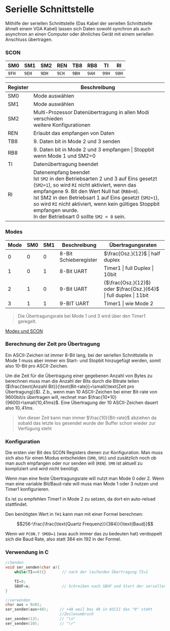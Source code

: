 # Serielle Schnittstelle

Mithilfe der seriellen Schnittstelle (Das Kabel der seriellen Schnittstelle ähnelt einem VGA Kabel) lassen sich Daten sowohl synchron als auch asynchron an einen Computer oder ähnliches Gerät mit einem seriellen Anschluss übertragen.

### SCON

| SM0  | SM1  | SM2  | REN  | TB8  | RB8  | TI   | RI   |
| ---- | ---- | ---- | ---- | ---- | ---- | ---- | ---- |
| `9FH`  | `9EH`  | `9DH`  | `9CH`  | `9BH`  | `9AH`  | `99H`  | `98H`  |

| Register | Beschreibung                                                 |
| -------- | ------------------------------------------------------------ |
| SM0      | Mode auswählen                                               |
| SM1      | Mode auswählen                                               |
| SM2      | Multi-Prozessor Datenübertragung in allen Modi verschieden<br>weitere Konfigurationen |
| REN      | Erlaubt das empfangen von Daten                              |
| TB8      | 9. Daten bit in Mode 2 und 3  senden                         |
| RB8      | 9. Daten bit in Mode 2 und 3 empfangen \| Stoppbit wenn Mode 1 und SM2=0 |
| TI       | Datenübertragung beendet                                    |
| RI       | Datenempfang beendet<br>Ist `SM2` in den Betriebsarten 2 und 3 auf Eins gesetzt (`SM2=1`), so wird `RI` nicht aktiviert, wenn das empfangene 9. Bit den Wert Null hat (`RB8=0`).<br>Ist SM2 in den Betriebsart 1 auf Eins gesetzt (`SM2=1`), so wird `RI` nicht aktiviert, wenn kein gültiges Stoppbit empfangen wurde.<br>In der Betriebsart 0 sollte `SM2 = 0` sein. |

### Modes

| Mode | SM0  | SM1  | Beschreibung          | Übertragungsraten                                            |
| ---- | ---- | ---- | --------------------- | ------------------------------------------------------------ |
| 0    | 0    | 0    | 8-Bit Schieberegister | $\frac{Osz.}{12}$ \| half duplex                             |
| 1    | 0    | 1    | 8-Bit UART            | Timer1 \| full Duplex \| 10bit                               |
| 2    | 1    | 0    | 9-Bit UART            | ($\frac{Osz.}{12}$) oder $\frac{Osz.}{64}$ \| full duplex \| 11bit |
| 3    | 1    | 1    | 9-BIT UART            | Timer1 \| wie Mode 2                                         |

>  Die Übertragungsrate bei Mode 1 und 3 wird über den Timer1 geregelt.

[Modes und SCON](http://www.idc-online.com/technical_references/pdfs/electronic_engineering/Serial_Port_Control_Register_SCON_Of_8051_8031_Microcontroller.pdf)

### Berechnung der Zeit pro Übertragung

Ein ASCII-Zeichen ist immer 8-Bit lang, bei der seriellen Schnittstelle in Mode 1 muss aber immer ein Start- und Stopbit hinzugefügt werden, somit also 10-Bit pro ASCII-Zeichen.

Um die Zeit für die Übertragung einer gegebenen Anzahl von Bytes zu berechnen muss man die Anzahl der Bits durch die Bitrate teilen ($\frac{\text{Anzahl Bit}}{\text{Bit-rate}}=\small{\text{Zeit pro Übertragung}}$). Z.b., wenn man 10 ASCII-Zeichen bei einer Bit-rate von 9600bit/s übertragen will, rechnet man $\frac{10*10}{9600}=\small{10,41ms}$. Eine Übertragung der 10 ASCII-Zeichen dauert also $10,41ms$.

> Von dieser Zeit kann man immer $\frac{10}{Bit-rate}$ abziehen da sobald das letzte los gesendet wurde der Buffer schon wieder zur Verfügung steht

### Konfiguration

Die ersten vier Bit des SCON Registers dienen zur Konfiguration. Man muss sich also für einen Modus entscheiden (`SM0`, `SM1`) und zusätzlich noch ob man auch empfangen oder nur senden will (`REN`). `SM0` ist aktuell zu kompliziert und wird nicht benötigt.

Wenn man eine feste Übertragungsrate will nutzt man Mode 0 oder 2. Wenn man eine variable Bit/Baud-rate will muss man Mode 1 oder 3 nutzen und Timer1 konfigurieren.

Es ist zu empfehlen Timer1 in Mode 2 zu setzen, da dort ein auto-reload stattfindet.

Den benötigten Wert in `TH1` kann man mit einer Formel berechnen:

$$256-\frac{\frac{\text{Quartz Frequenz}}{384}}{\text{Baud}}$$

Wenn wir `PCON.7 SMOD=1` (was auch immer das zu bedeuten hat) verdoppelt sich die Baud Rate, also statt $384$ ein $192$ in der Formel.

### Verwendung in C

```C
//Senden
void ser_senden(char a){ 
  	while(TI==0){}		 // nach der laufenden Übertragung TI=1
  
	TI=0;
  	SBUF=a;				 // Schreiben nach SBUF und Start der seriellen Übertragung
}

//verwenden
char aus = 0x01;
ser_senden(aus+48);		// +48 weil bei 48 in ASCII das "0" steht
						//Zeilenumbruch
ser_senden(13);			// "\n"
ser_senden(10);			// "\r"
```